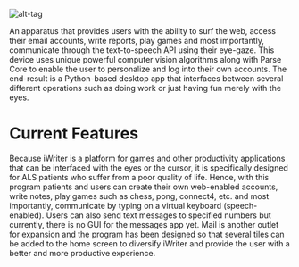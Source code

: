 ![alt-tag](https://github.com/ScrypticLabs/PyEye/blob/master/src/imgs/PyEye_Logo(revised).png)

An apparatus that provides users with the ability to surf the web, access their email accounts, write reports, play games and most importantly, communicate through the text-to-speech API using their eye-gaze. This device uses unique powerful computer vision algorithms along with Parse Core to enable the user to personalize and log into their own accounts. The end-result is a Python-based desktop app that interfaces between several different operations such as doing work or just having fun merely with the eyes.

# Current Features
Because iWriter is a platform for games and other productivity applications that can be interfaced with the eyes or the cursor, it is specifically designed for ALS patients who suffer from a poor quality of life. Hence, with this program
patients and users can create their own web-enabled accounts, write notes, play games such as chess, pong, connect4, etc.
and most importantly, communicate by typing on a virtual keyboard (speech-enabled). Users can also send text 
messages to specified numbers but currently, there is no GUI for the messages app yet. Mail is another outlet for expansion
and the program has been designed so that several tiles can be added to the home screen to diversify iWriter and provide 
the user with a better and more productive experience.
